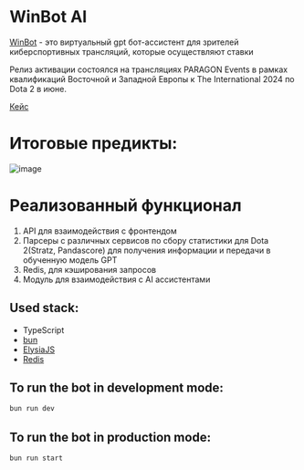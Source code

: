 # WinBot AI 
[WinBot](https://win-bot.ru/) - это виртуальный gpt бот-ассистент для зрителей киберспортивных трансляций, которые осуществляют ставки

Релиз активации состоялся на трансляциях PARAGON Events в рамках квалификаций Восточной и Западной Европы к The International 2024 по Dota 2 в июне.

[Кейс](https://t.me/TEAMMATEagency/1406)

# Итоговые предикты:
![image](https://github.com/user-attachments/assets/1f25bdb5-401e-46ed-8025-3148a7f7e1d3)

# Реализованный функционал
1. API для взаимодействия с фронтендом 
2. Парсеры с различных сервисов по сбору статистики для Dota 2(Stratz, Pandascore) для получения информации и передачи в обученную модель GPT
3. Redis, для кэширования запросов
4. Модуль для взаимодействия с AI ассистентами

## Used stack:

- TypeScript
- [bun](https://bun.sh)
- [ElysiaJS](https://elysiajs.com/)
- [Redis](https://redis.io/)

## To run the bot in development mode:

```bash
bun run dev
```

## To run the bot in production mode:

```bash
bun run start
```

